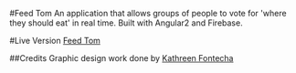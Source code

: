 #Feed Tom
An application that allows groups of people to vote for 'where they should eat' in real time.
Built with Angular2 and Firebase.

#Live Version
[Feed Tom](http://feedtom.com/)

##Credits
Graphic design work done by [Kathreen Fontecha](http://katfont.com/)
